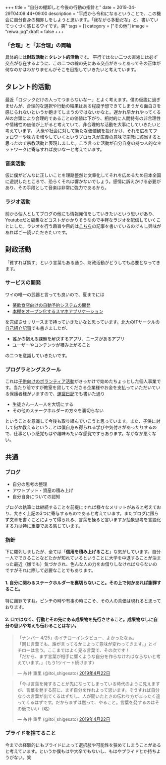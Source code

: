 +++
title = "自分の棚卸しと今後の行動の指針と"
date = 2019-04-29T04:09:44+09:00
description = "平成から令和になるということで、この機会に自分自身の棚卸しをしようと思います。「我ながら多動だな」と、書いていてつくづく感じるワイです。笑"
tags = []
category = ["その他"]
image = "reiwa.jpg"
draft = false
+++

### 「合理」と「非合理」の両輪
具体的には**財政活動**と**タレント的活動**です。
平行ではない二つの直線には必ず交点が存在するように、この二つの線の先にある交点がきっとあってその正体が何なのかはわかりませんがそこを目指していきたいと考えています。

## タレント的活動
最近「ロジックだけの人ってつまらないなー」とよく考えます。僕の仮説に過ぎませんが、合理的な選択や行動の結果はある程度予想できてしまうから面白さを感じられないというか飽きてしまうのではないかなと。遅かれ早かれやってくるAIの台頭により合理的であることの価値は下がり、相対的に人間特有の非合理性や情緒性の価値が上がると考えていて、非合理的な活動を大事にしていきたいと考えています。
大衆や社会に対して新たな価値観を投げかけ、それを広めてフォロワーや味方を増やしていくというプロセスが広義の意味で宗教に該当すると思ったので宗教活動と表現しました。こう言った活動が自分自身の持つ人的なネットワークに寄与すれば良いなーと考えています。

### 音楽活動
仮に僕がどんなに正しいことを理路整然と文章化してそれを広めるため日本全国に遊説したところで、恐らくそれは響かないでしょう。感情に訴えかける必要があり、その手段として音楽は非常に強力であるから。

### ラジオ活動
前から個人としてブログの他にも情報発信をしていきたいという思いがあり、Youtubeだと編集などコストがかかりそうなので手軽なラジオを配信していくことにした。ラジオを行う趣旨や目的は[こちら]()の記事を書いているのでもし興味があればご一読いただきたいです。

## 財政活動
「貧すれば鈍す」という言葉もある通り、財政活動がどうしても必要となってきます。

### サービスの開発
ワイの唯一の武器と言っても良いので、夏までには

- [某飲食店向けの自動予約システムの開発](https://nosugi.tech/work/bot/)
- [本棚をオープン化するスマホアプリケーション](https://nosugi.tech/work/mindana/)

を完成させリリースまで持っていきたいなと思っています。北大のITサークルの[自己紹介記事](https://huitclub.hatenablog.com/entry/2019/04/09/190000)でも書きましたが、

- 誰かの抱える課題を解決するアプリ、ニーズがあるアプリ
- ユーザーやコンテンツが積み上がること

の二つを意識していきたいです。

### プログラミングスクール
これは[子供向けのボランティア活動](https://no-sugi.hatenablog.com/entry/2018/11/03/012231)がきっかけで始めたちょっとした個人事業です。当たり前ですが教室を貸してくださる企業様やお金を支払っていただいている保護者様がいますので、[運営日記](https://school.nosugi.tech/blog/open/)でも書いた通り

- 生徒さん一人一人を大切にする
- その他のステークホルダーの方々を裏切らない

ということを意識して今後も取り組んでいこうと思っています。また、子供に対して何か教えるということは僕自身も得られる学びや気付きがあったりするので、仕事という感覚もはや趣味みたいな感覚ですらあります。なかなか悪くない。

## 共通
### ブログ
- 自分の思考の整理
- アウトプット・資産の積み上げ
- 自分自身についての認知

ブログの執筆には継続することを前提にすれば様々なメリットがあると考えており、大きく上記の3つに寄与するものであると考えています。またブログに限らず文章を書くことによって得られる、言葉を操ると言いますか抽象思考を言語化する力は特に重要である感じています。

### 指針
下に羅列しましたが、全ては「**信用を積み上げること**」な気がしています。自分一人でできることなどたかが知れているということに大学を中退することが決まった最近（嫌でも）気づかされ、色んな人の力をお借りしなければならないのですがそれに際して必要なことでもあります。
#### 1. 自分に関わるステークホルダーを裏切らないこと。その上で何かあれば謝罪すること。
特に謝罪ですね。ピンチの時や有事の時にこそ、その人の真価は現れると思っております。

#### 2. 口ではなく、行動とその先にある成果物を先行させること。成果物なしに自分の思いや考えも伝わることはない。
<blockquote class="twitter-tweet" data-lang="ja"><p lang="ja" dir="ltr">「ナンバー 4/25」のイチローインタビュー、よかったなぁ。<br>「同じ言葉でも、誰が言ってるかによって意味が変わってきます。」とイチローは言う。ここまではよく見る言葉で、その次です！<br>「だから、まず言葉が相手に響くような自分を作らなければならないと考えています。」（もう1ツイート続けます）</p>&mdash; 糸井 重里 (@itoi_shigesato) <a href="https://twitter.com/itoi_shigesato/status/1120395107088371712?ref_src=twsrc%5Etfw">2019年4月22日</a></blockquote>
<script async src="https://platform.twitter.com/widgets.js" charset="utf-8"></script>

<blockquote class="twitter-tweet" data-lang="ja"><p lang="ja" dir="ltr">「今は言葉を発することが先になってしまっている時代のように見えますが、言葉を発する前に、まず自分を作れよって思います。そうすれば自分なりの言葉が出てくるはずだし、人が聞いたときの伝わり方がまったく違ってくるはずです。だからまずは黙って、やること。言葉を発するのはその後でいい（略）</p>&mdash; 糸井 重里 (@itoi_shigesato) <a href="https://twitter.com/itoi_shigesato/status/1120396044091703296?ref_src=twsrc%5Etfw">2019年4月22日</a></blockquote>
<script async src="https://platform.twitter.com/widgets.js" charset="utf-8"></script>

### プライドを捨てること
今までの経験的にもプライドによって選択肢や可能性を狭めてしまうことがあると考えています。というか僕もはや大卒でもないし、もはやプライドとか持ちようがない。笑